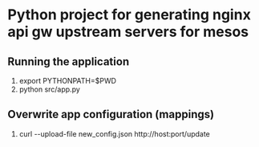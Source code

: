 # Python project for generating nginx api gw upstream servers for mesos

## Running the application
1. export PYTHONPATH=$PWD
2. python src/app.py

## Overwrite app configuration (mappings)
1. curl --upload-file new_config.json http://host:port/update
